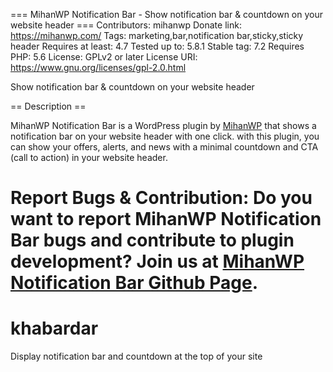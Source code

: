 === MihanWP Notification Bar - Show notification bar & countdown on your website header ===
Contributors: mihanwp
Donate link: https://mihanwp.com/
Tags: marketing,bar,notification bar,sticky,sticky header
Requires at least: 4.7
Tested up to: 5.8.1
Stable tag:   7.2
Requires PHP: 5.6
License: GPLv2 or later
License URI: https://www.gnu.org/licenses/gpl-2.0.html

Show notification bar & countdown on your website header

== Description ==

MihanWP Notification Bar is a WordPress plugin by [MihanWP](https://mihanwp.com "Mihan WordPress") that shows a notification bar on your website header with one click. with this plugin, you can show your offers, alerts, and news with a minimal countdown and CTA (call to action) in your website header.

**Report Bugs & Contribution:**
Do you want to report MihanWP Notification Bar bugs and contribute to plugin development?  Join us at [MihanWP Notification Bar Github Page](https://github.com/mihanwp/mihanwp-nofification-bar "MihanWP Notification Bar on GitHub").
=======
# khabardar
Display notification bar and countdown at the top of your site
